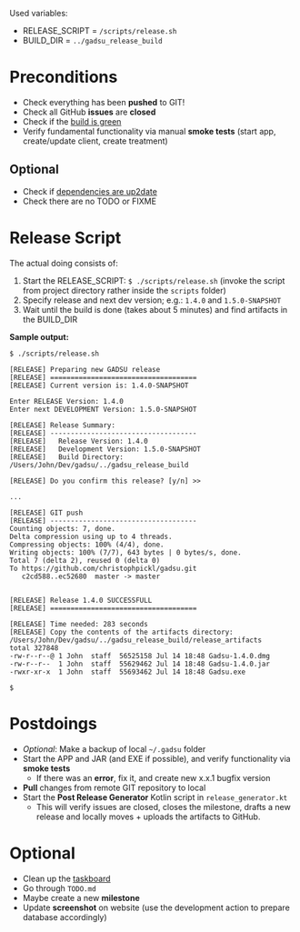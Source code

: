 
Used variables:
* RELEASE_SCRIPT = `/scripts/release.sh`
* BUILD_DIR = `../gadsu_release_build`

# Preconditions

* Check everything has been **pushed** to GIT!
* Check all GitHub **issues** are **closed**
* Check if the [build is green](https://travis-ci.org/christophpickl/gadsu)
* Verify fundamental functionality via manual **smoke tests** (start app, create/update client, create treatment)

## Optional

* Check if [dependencies are up2date](https://www.versioneye.com/user/projects/572880644a0faa000b782062)
* Check there are no TODO or FIXME

# Release Script

The actual doing consists of:

1. Start the RELEASE_SCRIPT: `$ ./scripts/release.sh` (invoke the script from project directory rather inside the `scripts` folder)
1. Specify release and next dev version; e.g.: `1.4.0` and `1.5.0-SNAPSHOT`
1. Wait until the build is done (takes about 5 minutes) and find artifacts in the BUILD_DIR

**Sample output:**
```
$ ./scripts/release.sh 

[RELEASE] Preparing new GADSU release
[RELEASE] ====================================
[RELEASE] Current version is: 1.4.0-SNAPSHOT

Enter RELEASE Version: 1.4.0
Enter next DEVELOPMENT Version: 1.5.0-SNAPSHOT

[RELEASE] Release Summary:
[RELEASE] ------------------------------------
[RELEASE]   Release Version: 1.4.0
[RELEASE]   Development Version: 1.5.0-SNAPSHOT
[RELEASE]   Build Directory: /Users/John/Dev/gadsu/../gadsu_release_build

[RELEASE] Do you confirm this release? [y/n] >>
 
...

[RELEASE] GIT push
[RELEASE] ------------------------------------
Counting objects: 7, done.
Delta compression using up to 4 threads.
Compressing objects: 100% (4/4), done.
Writing objects: 100% (7/7), 643 bytes | 0 bytes/s, done.
Total 7 (delta 2), reused 0 (delta 0)
To https://github.com/christophpickl/gadsu.git
   c2cd588..ec52680  master -> master


[RELEASE] Release 1.4.0 SUCCESSFULL
[RELEASE] ====================================

[RELEASE] Time needed: 283 seconds
[RELEASE] Copy the contents of the artifacts directory: /Users/John/Dev/gadsu/../gadsu_release_build/release_artifacts
total 327848
-rw-r--r--@ 1 John  staff  56525158 Jul 14 18:48 Gadsu-1.4.0.dmg
-rw-r--r--  1 John  staff  55629462 Jul 14 18:48 Gadsu-1.4.0.jar
-rwxr-xr-x  1 John  staff  55693462 Jul 14 18:48 Gadsu.exe
 
$ 
```

# Postdoings

* _Optional_: Make a backup of local `~/.gadsu` folder
* Start the APP and JAR (and EXE if possible), and verify functionality via **smoke tests**
    * If there was an **error**, fix it, and create new x.x.1 bugfix version
* **Pull** changes from remote GIT repository to local
* Start the **Post Release Generator** Kotlin script in `release_generator.kt`
    * This will verify issues are closed, closes the milestone, drafts a new release and locally moves + uploads the artifacts to GitHub.

# Optional

* Clean up the [taskboard](https://github.com/christophpickl/gadsu/projects/1)
* Go through `TODO.md`
* Maybe create a new **milestone**
* Update **screenshot** on website (use the development action to prepare database accordingly)
